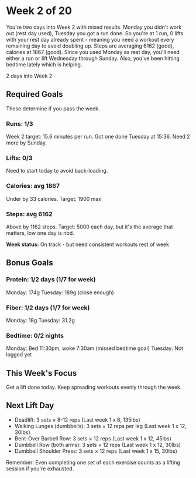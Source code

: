 # Week 2 of 20

You're two days into Week 2 with mixed results. Monday you didn't work out (rest day used), Tuesday you got a run done. So you're at 1 run, 0 lifts with your rest day already spent - meaning you need a workout every remaining day to avoid doubling up. Steps are averaging 6162 (good), calories at 1867 (good). Since you used Monday as rest day, you'll need either a run or lift Wednesday through Sunday. Also, you've been hitting bedtime lately which is helping.

2 days into Week 2

## Required Goals

These determine if you pass the week.

### Runs: 1/3

Week 2 target: 15.6 minutes per run. Got one done Tuesday at 15:36. Need 2 more by Sunday.

### Lifts: 0/3

Need to start today to avoid back-loading.

### Calories: avg 1867

Under by 33 calories. Target: 1900 max

### Steps: avg 6162

Above by 1162 steps. Target: 5000 each day, but it's the average that matters, low one day is nbd.

**Week status:** On track - but need consistent workouts rest of week

## Bonus Goals

### Protein: 1/2 days (1/7 for week)

Monday: 174g
Tuesday: 189g (close enough)

### Fiber: 1/2 days (1/7 for week)

Monday: 18g
Tuesday: 31.2g

### Bedtime: 0/2 nights

Monday: Bed 11:30pm, woke 7:30am (missed bedtime goal)
Tuesday: Not logged yet

## This Week's Focus

Get a lift done today. Keep spreading workouts evenly through the week.

## Next Lift Day

- Deadlift: 3 sets × 8-12 reps (Last week 1 x 8, 135lbs)
- Walking Lunges (dumbbells): 3 sets × 12 reps per leg (Last week 1 x 12, 30lbs)
- Bent-Over Barbell Row: 3 sets × 12 reps (Last week 1 x 12, 45lbs)
- Dumbbell Row (both arms): 3 sets × 12 reps (Last week 1 x 12, 30lbs)
- Dumbbell Shoulder Press: 3 sets × 12 reps (Last week 1 x 15, 30lbs)

Remember: Even completing one set of each exercise counts as a lifting session if you're exhausted.